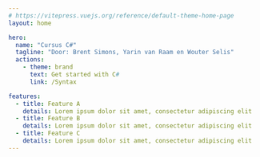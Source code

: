 ```yaml
---
# https://vitepress.vuejs.org/reference/default-theme-home-page
layout: home

hero:
  name: "Cursus C#"
  tagline: "Door: Brent Simons, Yarin van Raam en Wouter Selis"
  actions:
    - theme: brand
      text: Get started with C#
      link: /Syntax

features:
  - title: Feature A
    details: Lorem ipsum dolor sit amet, consectetur adipiscing elit
  - title: Feature B
    details: Lorem ipsum dolor sit amet, consectetur adipiscing elit
  - title: Feature C
    details: Lorem ipsum dolor sit amet, consectetur adipiscing elit
---
```


